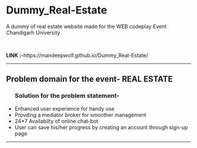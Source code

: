 # Dummy_Real-Estate
<p> A dummy of real estate website made for the WEB codeplay Event Chandigarh University </p><br>
<p><b>LINK :-</b>https://mandeepwolf.github.io/Dummy_Real-Estate/</p> 
<hr>
<h2>Problem domain for the event- REAL ESTATE</h2>
<ul>
<lh><h3>Solution for the problem statement-</h3></lh>
<li>Enhanced user experience for handy use</li>
<li>Provding a mediator broker for smoother management</li>
<li>24*7 Availabilty of online chat-bot</li>
<li>User can save his/her progress by creating an account through sign-up page</li>
</ul>
<hr>

